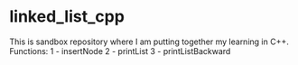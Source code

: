 # linked_list_cpp
This is sandbox repository where I am putting together my learning in C++.
Functions:
1 - insertNode
2 - printList
3 - printListBackward

